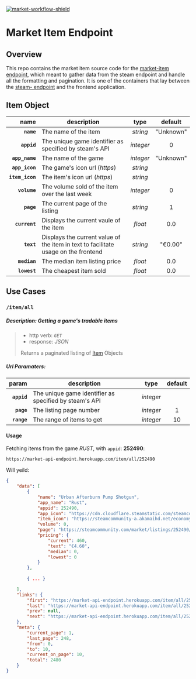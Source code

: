 [![market-workflow-shield]][market-repo]


# Market Item Endpoint

## Overview

This repo contains the market item source code for the [market-item endpoint](https://marketItem-endpoint-api.herokuapp.com), which meant to gather data from the steam endpoint and handle all the formatting and pagination. It is one of the containers that lay between the [steam- endpoint](https://github.com/noahgreff/steam-api-endpoint) and the frontend application.

## Item Object

|name|description|type|default| 
|---:|---|:---:|:---:| 
| **`name`** | The name of the item |*string* | "Unknown" |
| **`appid`** |  The unique game identifier as specified by steam's API |*integer* | 0 |
| **`app_name`** | The name of the game |*integer* | "Unknown" |
| **`app_icon`** | The game's icon url (*https*) |*string* |
| **`item_icon`** | The item's icon url (*https*) | *string* |
| **`volume`** | The volume sold of the item over the last week |*integer* | 0 |
| **`page`** | The current page of the listing |*string* | 1 |
| **`current`** | Displays the current vaule of the item |*float* | 0.0 |
| **`text`** | Displays the current value of the item in text to facilitate usage on the frontend |*string* | "€0.00" |
| **`median`** | The median item listing price |*float* | 0.0 |
| **`lowest`** | The cheapest item sold |*float* | 0.0 |

## Use Cases

### **`/item/all`**

##### Description: Getting a game's *tradable* items

> * http verb: *`GET`*
> * response: *JSON*
>
> Returns a paginated listing of [Item](#Item-object) Objects

##### Url Paramaters:

|param|description|type|default| 
|---:|---|:---:|:---:| 
| **`appid`** | The unique game identifier as specified by steam's API |*integer* ||
| **`page`** | The listing page number |*integer* | 1 |
| **`range`** | The range of items to get |*integer* | 10 |

#### Usage

Fetching items from the game *RUST*, with `appid`: **252490**:

```
https://market-api-endpoint.herokuapp.com/item/all/252490
```
Will yeild:
```json
{
    "data": [
        {
            "name": "Urban Afterburn Pump Shotgun",
            "app_name": "Rust",
            "appid": 252490,
            "app_icon": "https://cdn.cloudflare.steamstatic.com/steamcommunity/public/images/apps/252490/820be4782639f9c4b64fa3ca7e6c26a95ae4fd1c.jpg",
            "item_icon": "https://steamcommunity-a.akamaihd.net/economy/image/6TMcQ7eX6E0EZl2byXi7vaVKyDk_zQLX05x6eLCFM9neAckxGDf7qU2e2gu64OnAeQ7835Fe5GPBfCk4nReh8DEiv5dbOa0-q7U0Qfq3P2Ox1KU",
            "volume": 0,
            "page": "https://steamcommunity.com/market/listings/252490/Urban%20Afterburn%20Pump%20Shotgun",
            "pricing": {
                "current": 460,
                "text": "€4.60",
                "median": 0,
                "lowest": 0
            }
        },
        
        { ... }

    ],
    "links": {
        "first": "https://market-api-endpoint.herokuapp.com/item/all/252490?page=1&range=10",
        "last": "https://market-api-endpoint.herokuapp.com/item/all/252490?page=248&range=10",
        "prev": null,
        "next": "https://market-api-endpoint.herokuapp.com/item/all/252490?page=2&range=10"
    },
    "meta": {
        "current_page": 1,
        "last_page": 248,
        "from": 0,
        "to": 10,
        "current_on_page": 10,
        "total": 2480
    }
}
```

[market-workflow-shield]: https://github.com/noahgreff/marketItem-api-endpoint/workflows/Market%20Endpoint%20CI/badge.svg
[market-repo]: https://github.com/noahgreff/marketItem-api-endpoint/
